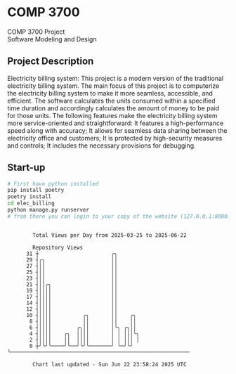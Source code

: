 # COMP 3700
COMP 3700 Project  
Software Modeling and Design
## Project Description
Electricity billing system: This project is a modern version of the traditional electricity billing system. The main focus of this project is to computerize the electricity billing system to make it more seamless, accessible, and efficient. The software calculates the units consumed within a specified time duration and accordingly calculates the amount of money to be paid for those units. The following features make the electricity billing system more service-oriented and straightforward: It features a high-performance speed along with accuracy; It allows for seamless data sharing between the electricity office and customers; It is protected by high-security measures and controls; It includes the necessary provisions for debugging.

## Start-up
```bash
# First have python installed
pip install poetry
poetry install
cd elec_billing
python manage.py runserver
# from there you can login to your copy of the website (127.0.0.1:8000), default creds are admin/admin
```

```

        Total Views per Day from 2025-03-25 to 2025-06-22

        Repository Views
      31 ┼                       ╭╮
      29 ┤╭╮                     ││
      27 ┤││                     ││
      25 ┤││                     ││
      23 ┤││                     ││
      21 ┤││╭╮                   ││
      19 ┤││││                   ││
      17 ┤││││                   ││
      14 ┤││││                   ││
      12 ┤││││                   ││
      10 ┤││││          ╭╮       ││    ╭╮
       8 ┤││││          ││       ││    ││
       6 ┤││││        ╭╮││       │╰╮ ╭╮││
       4 ┤││││    ╭╮  ││││       │ │ │││╰╮
       2 ┤││││    ││  ││││       │ │ │││ │
       0 ┼╯╰╯╰────╯╰──╯╰╯╰───────╯ ╰─╯╰╯ ╰─────────────────────────────────────────────────────────

        Chart last updated - Sun Jun 22 23:58:24 2025 UTC
        
```

